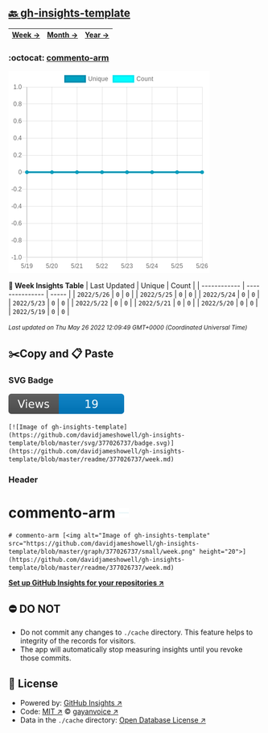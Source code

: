 ## [🔙 gh-insights-template](https://github.com/davidjameshowell/gh-insights-template)
| [**Week →**](https://github.com/davidjameshowell/gh-insights-template/blob/master/readme/377026737/week.md) | [**Month →**](https://github.com/davidjameshowell/gh-insights-template/blob/master/readme/377026737/month.md) | [**Year →**](https://github.com/davidjameshowell/gh-insights-template/blob/master/readme/377026737/year.md) |
 | ------------ | --------------- | ----- |

### :octocat: [commento-arm](https://github.com/davidjameshowell/commento-arm)
![Image of gh-insights-template](https://github.com/davidjameshowell/gh-insights-template/blob/master/graph/377026737/large/week.png)

**:calendar: Week Insights Table**
| Last Updated | Unique | Count |
 | ------------ | --------------- | ----- |
 | `2022/5/26` |  `0` | `0` |
 | `2022/5/25` |  `0` | `0` |
 | `2022/5/24` |  `0` | `0` |
 | `2022/5/23` |  `0` | `0` |
 | `2022/5/22` |  `0` | `0` |
 | `2022/5/21` |  `0` | `0` |
 | `2022/5/20` |  `0` | `0` |
 | `2022/5/19` |  `0` | `0` |

<small><i>Last updated on Thu May 26 2022 12:09:49 GMT+0000 (Coordinated Universal Time)</i></small>

## ✂️Copy and 📋 Paste
### SVG Badge
[![Image of gh-insights-template](https://github.com/davidjameshowell/gh-insights-template/blob/master/svg/377026737/badge.svg)](https://github.com/davidjameshowell/gh-insights-template/blob/master/readme/377026737/week.md)
```readme
[![Image of gh-insights-template](https://github.com/davidjameshowell/gh-insights-template/blob/master/svg/377026737/badge.svg)](https://github.com/davidjameshowell/gh-insights-template/blob/master/readme/377026737/week.md)
```
### Header
# commento-arm [<img alt="Image of gh-insights-template" src="https://github.com/davidjameshowell/gh-insights-template/blob/master/graph/377026737/small/week.png" height="20">](https://github.com/davidjameshowell/gh-insights-template/blob/master/readme/377026737/week.md)
```readme
# commento-arm [<img alt="Image of gh-insights-template" src="https://github.com/davidjameshowell/gh-insights-template/blob/master/graph/377026737/small/week.png" height="20">](https://github.com/davidjameshowell/gh-insights-template/blob/master/readme/377026737/week.md)
```
[**Set up GitHub Insights for your repositories ↗️**](https://github.com/gayanvoice/github-insights)
## ⛔ DO NOT
- Do not commit any changes to `./cache` directory. This feature helps to integrity of the records for visitors.
- The app will automatically stop measuring insights until you revoke those commits.
## 📄 License
- Powered by: [GitHub Insights ↗️](https://github.com/gayanvoice/github-insights)
- Code: [MIT ↗️](./LICENSE) © [gayanvoice ↗️](https://github.com/gayanvoice)
- Data in the `./cache` directory: [Open Database License ↗️](https://opendatacommons.org/licenses/odbl/1-0/)